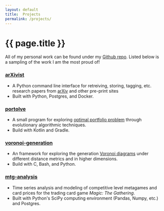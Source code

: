 ```yaml
---
layout: default
title:  Projects
permalink: /projects/
---
```


# {{ page.title }}

All of my personal work can be found under my [Github repo](https://github.com/njhofmann). Listed below is a sampling of the work I am the most proud of!

### [arXivist](https://github.com/njhofmann/arXivist)
* A Python command line interface for retreiving, storing, tagging, etc. research papers from [arXiv](https://arxiv.org/) and other pre-print sites
* Built with Python, Postgres, and Docker.

### [portolve](https://github.com/njhofmann/portolve)
* A small program for exploring [optimal portfolio problem](https://en.wikipedia.org/wiki/Portfolio_optimization) through evolutionary algorithmic techniques. 
* Build with Kotlin and Gradle.

### [voronoi-generation](https://github.com/njhofmann/voronoi-generation)
* An framework for exploring the generation [Voronoi diagrams](https://en.wikipedia.org/wiki/Voronoi_diagram) under different distance metrics and in higher dimensions. 
* Build with C, Bash, and Python.

### [mtg-analysis](https://github.com/njhofmann/mtg-analysis)
* Time series analysis and modeling of competitive level metagames and card prices for the trading card game *Magic: The Gathering*.
* Built with Python's SciPy computing environment (Pandas, Numpy, etc.) and Postgres.

